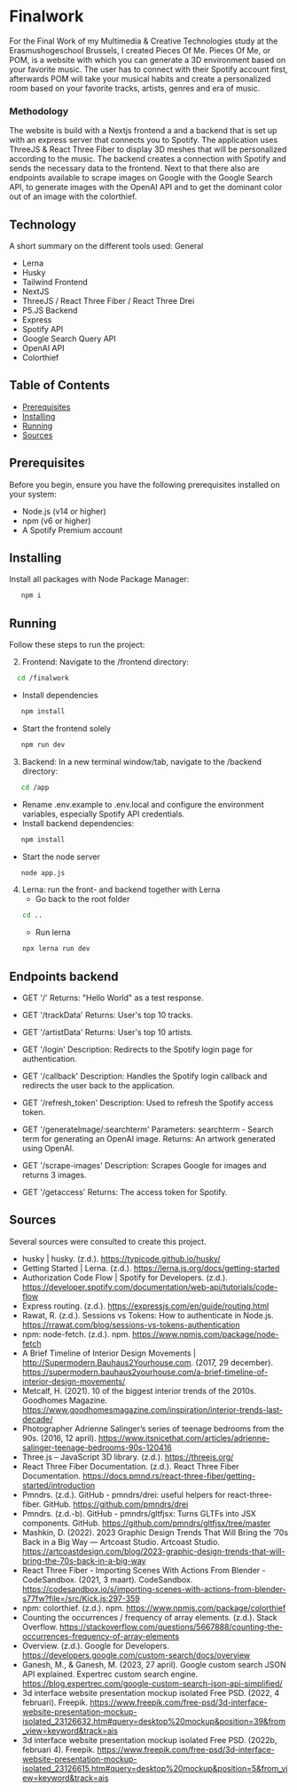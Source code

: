 # Finalwork

For the Final Work of my Multimedia & Creative Technologies study at the Erasmushogeschool Brussels, I created Pieces Of Me. Pieces Of Me, or POM, is a website with which you can generate a 3D environment based on your favorite music. The user has to connect with their Spotify account first, afterwards POM will take your musical habits and create a personalized room based on your favorite tracks, artists, genres and era of music.

### Methodology

The website is build with a Nextjs frontend a and a backend that is set up with an express server that connects you to Spotify. The application uses ThreeJS & React Three Fiber to display 3D meshes that will be personalized according to the music. The backend creates a connection with Spotify and sends the necessary data to the frontend. Next to that there also are endpoints available to scrape images on Google with the Google Search API, to generate images with the OpenAI API and to get the dominant color out of an image with the colorthief.

## Technology

A short summary on the different tools used:
General

- Lerna
- Husky
- Tailwind
  Frontend
- NextJS
- ThreeJS / React Three Fiber / React Three Drei
- P5.JS
  Backend
- Express
- Spotify API
- Google Search Query API
- OpenAI API
- Colorthief

## Table of Contents

- [Prerequisites](#prerequisites)
- [Installing](#installing)
- [Running](#running)
- [Sources](#sources)

## Prerequisites

Before you begin, ensure you have the following prerequisites installed on your system:

- Node.js (v14 or higher)
- npm (v6 or higher)
- A Spotify Premium account

## Installing

Install all packages with Node Package Manager:

```sh
   npm i
```

## Running

Follow these steps to run the project:

2.  Frontend: Navigate to the /frontend directory:

```sh
  cd /finalwork
```

- Install dependencies

```sh
   npm install
```

- Start the frontend solely

```sh
   npm run dev
```

3. Backend: In a new terminal window/tab, navigate to the /backend directory:

```sh
   cd /app
```

- Rename .env.example to .env.local and configure the environment variables, especially Spotify API credentials.
- Install backend dependencies:

```sh
   npm install
```

- Start the node server

```sh
   node app.js
```

4. Lerna: run the front- and backend together with Lerna
   - Go back to the root folder
   ```sh
   cd ..
   ```
   - Run lerna
   ```sh
   npx lerna run dev
   ```

## Endpoints backend

- GET '/'
  Returns: "Hello World" as a test response.

- GET '/trackData'
  Returns: User's top 10 tracks.

- GET '/artistData'
  Returns: User's top 10 artists.

- GET '/login'
  Description: Redirects to the Spotify login page for authentication.

- GET '/callback'
  Description: Handles the Spotify login callback and redirects the user back to the application.

- GET '/refresh_token'
  Description: Used to refresh the Spotify access token.

- GET '/generateImage/:searchterm'
  Parameters: searchterm - Search term for generating an OpenAI image.
  Returns: An artwork generated using OpenAI.

- GET '/scrape-images'
  Description: Scrapes Google for images and returns 3 images.

- GET '/getaccess'
  Returns: The access token for Spotify.

## Sources

Several sources were consulted to create this project.

- husky | husky. (z.d.). https://typicode.github.io/husky/
- Getting Started | Lerna. (z.d.). https://lerna.js.org/docs/getting-started
- Authorization Code Flow | Spotify for Developers. (z.d.). https://developer.spotify.com/documentation/web-api/tutorials/code-flow
- Express routing. (z.d.). https://expressjs.com/en/guide/routing.html
- Rawat, R. (z.d.). Sessions vs Tokens: How to authenticate in Node.js. https://rrawat.com/blog/sessions-vs-tokens-authentication
- npm: node-fetch. (z.d.). npm. https://www.npmjs.com/package/node-fetch
- A Brief Timeline of Interior Design Movements | http://Supermodern.Bauhaus2Yourhouse.com. (2017, 29 december). https://supermodern.bauhaus2yourhouse.com/a-brief-timeline-of-interior-design-movements/
- Metcalf, H. (2021). 10 of the biggest interior trends of the 2010s. Goodhomes Magazine. https://www.goodhomesmagazine.com/inspiration/interior-trends-last-decade/
- Photographer Adrienne Salinger’s series of teenage bedrooms from the 90s. (2016, 12 april). https://www.itsnicethat.com/articles/adrienne-salinger-teenage-bedrooms-90s-120416
- Three.js – JavaScript 3D library. (z.d.). https://threejs.org/
- React Three Fiber Documentation. (z.d.). React Three Fiber Documentation. https://docs.pmnd.rs/react-three-fiber/getting-started/introduction
- Pmndrs. (z.d.). GitHub - pmndrs/drei: useful helpers for react-three-fiber. GitHub. https://github.com/pmndrs/drei
- Pmndrs. (z.d.-b). GitHub - pmndrs/gltfjsx: Turns GLTFs into JSX components. GitHub. https://github.com/pmndrs/gltfjsx/tree/master
- Mashkin, D. (2022). 2023 Graphic Design Trends That Will Bring the ’70s Back in a Big Way — Artcoast Studio. Artcoast Studio. https://artcoastdesign.com/blog/2023-graphic-design-trends-that-will-bring-the-70s-back-in-a-big-way
- React Three Fiber - Importing Scenes With Actions From Blender - CodeSandbox. (2021, 3 maart). CodeSandbox. https://codesandbox.io/s/importing-scenes-with-actions-from-blender-s77fw?file=/src/Kick.js:297-359
- npm: colorthief. (z.d.). npm. https://www.npmjs.com/package/colorthief
- Counting the occurrences / frequency of array elements. (z.d.). Stack Overflow. https://stackoverflow.com/questions/5667888/counting-the-occurrences-frequency-of-array-elements
- Overview. (z.d.). Google for Developers. https://developers.google.com/custom-search/docs/overview
- Ganesh, M., & Ganesh, M. (2023, 27 april). Google custom search JSON API explained. Expertrec custom search engine. https://blog.expertrec.com/google-custom-search-json-api-simplified/
- 3d interface website presentation mockup isolated Free PSD. (2022, 4 februari). Freepik. https://www.freepik.com/free-psd/3d-interface-website-presentation-mockup-isolated_23126632.htm#query=desktop%20mockup&position=39&from_view=keyword&track=ais
- 3d interface website presentation mockup isolated Free PSD. (2022b, februari 4). Freepik. https://www.freepik.com/free-psd/3d-interface-website-presentation-mockup-isolated_23126615.htm#query=desktop%20mockup&position=5&from_view=keyword&track=ais

